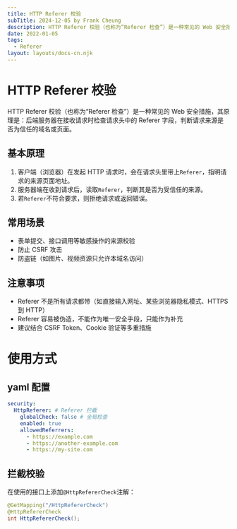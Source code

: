 ```yaml
---
title: HTTP Referer 校验
subTitle: 2024-12-05 by Frank Cheung
description: HTTP Referer 校验（也称为“Referer 检查”）是一种常见的 Web 安全措施，其原理是：后端服务器在接收请求时检查请求头中的 Referer 字段，判断请求来源是否为信任的域名或页面。
date: 2022-01-05
tags:
  - Referer
layout: layouts/docs-cn.njk
---
```


# HTTP Referer 校验

HTTP Referer 校验（也称为“Referer 检查”）是一种常见的 Web 安全措施，其原理是：后端服务器在接收请求时检查请求头中的 Referer 字段，判断请求来源是否为信任的域名或页面。

## 基本原理

1. 客户端（浏览器）在发起 HTTP 请求时，会在请求头里带上`Referer`，指明请求的来源页面地址。
1. 服务器端在收到请求后，读取`Referer`，判断其是否为受信任的来源。
1. 若`Referer`不符合要求，则拒绝请求或返回错误。

## 常用场景

- 表单提交、接口调用等敏感操作的来源校验
- 防止 CSRF 攻击
- 防盗链（如图片、视频资源只允许本域名访问）

## 注意事项

- Referer 不是所有请求都带（如直接输入网址、某些浏览器隐私模式、HTTPS 到 HTTP）
- Referer 容易被伪造，不能作为唯一安全手段，只能作为补充
- 建议结合 CSRF Token、Cookie 验证等多重措施

# 使用方式

## yaml 配置
```yaml
security:
  HttpReferer: # Referer 拦截
    globalCheck: false # 全局检查
    enabled: true
    allowedReferrers:
      - https://example.com
      - https://another-example.com
      - https://my-site.com
```
## 拦截校验
在使用的接口上添加`@HttpRefererCheck`注解：
```java
@GetMapping("/HttpRefererCheck")
@HttpRefererCheck
int HttpRefererCheck();
```
